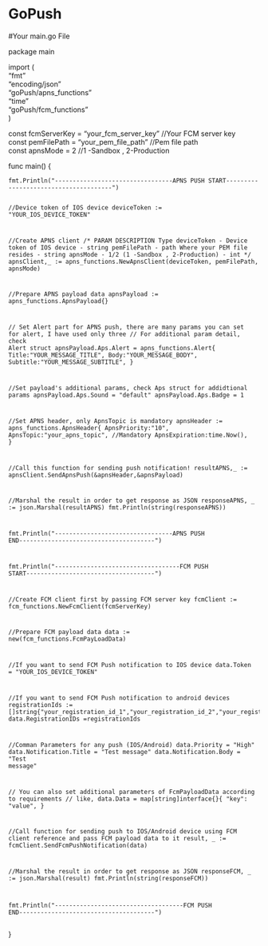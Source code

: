 <h1><a id="GoPush_0"></a>GoPush</h1>
<p>#Your main.go File</p>
<p>package main</p>
<p>import (<br>
“fmt”<br>
“encoding/json”<br>
“goPush/apns_functions”<br>
“time”<br>
“goPush/fcm_functions”<br>
)</p>
<p>const fcmServerKey  = “your_fcm_server_key”        //Your FCM server key<br>
const pemFilePath  = “your_pem_file_path”             //Pem file path<br>
const apnsMode = 2                                    //1 -Sandbox , 2-Production</p>
<p>func main()  {</p>
<pre><code>fmt.Println(&quot;---------------------------------APNS PUSH START--------------------------------------&quot;)

//Device token of IOS device
deviceToken := &quot;YOUR_IOS_DEVICE_TOKEN&quot;


//Create APNS client
/*  PARAM               DESCRIPTION                              Type
    deviceToken      - Device token of IOS device               - string
    pemFilePath      - path Where your PEM file resides         - string
    apnsMode         - 1/2 (1 -Sandbox , 2-Production)          - int
 */
apnsClient,_ := apns_functions.NewApnsClient(deviceToken, pemFilePath, apnsMode)


//Prepare APNS payload data
apnsPayload := apns_functions.ApnsPayload{}


// Set Alert part for APNS push, there are many params you can set for alert, I have used only three
// For additional param detail, check Alert struct
apnsPayload.Aps.Alert = apns_functions.Alert{
    Title:&quot;YOUR_MESSAGE_TITLE&quot;,
    Body:&quot;YOUR_MESSAGE_BODY&quot;,
    Subtitle:&quot;YOUR_MESSAGE_SUBTITLE&quot;,
}

//Set payload's additional params, check Aps struct for addidtional params
apnsPayload.Aps.Sound = &quot;default&quot;
apnsPayload.Aps.Badge = 1


//Set APNS header, only ApnsTopic is mandatory
apnsHeader := apns_functions.ApnsHeader{
    ApnsPriority:&quot;10&quot;,
    ApnsTopic:&quot;your_apns_topic&quot;, //Mandatory
    ApnsExpiration:time.Now(),
}


//Call this function for sending push notification!
resultAPNS,_ := apnsClient.SendApnsPush(&amp;apnsHeader,&amp;apnsPayload)

//Marshal the result in order to get response as JSON
responseAPNS, _ := json.Marshal(resultAPNS)
fmt.Println(string(responseAPNS))


fmt.Println(&quot;---------------------------------APNS PUSH END--------------------------------------&quot;)



fmt.Println(&quot;-----------------------------------FCM PUSH START------------------------------------&quot;)

//Create FCM client first by passing FCM server key
fcmClient := fcm_functions.NewFcmClient(fcmServerKey)

//Prepare FCM payload data
data := new(fcm_functions.FcmPayLoadData)

//If you want to send FCM Push notification to IOS device
data.Token = &quot;YOUR_IOS_DEVICE_TOKEN&quot;

//If you want to send FCM Push notification to android devices
registrationIds := []string{&quot;your_registration_id_1&quot;,&quot;your_registration_id_2&quot;,&quot;your_registration_id_3&quot;}
data.RegistrationIDs =registrationIds

//Comman Parameters for any push (IOS/Android)
data.Priority = &quot;High&quot;
data.Notification.Title = &quot;Test message&quot;
data.Notification.Body = &quot;Test message&quot;

// You can also set additional parameters of FcmPayloadData according to requirements
// like,
    data.Data =  map[string]interface{}{
        &quot;key&quot;: &quot;value&quot;,
        }


//Call function for sending push to IOS/Android device using FCM client reference and pass FCM payload data to it
result, _ := fcmClient.SendFcmPushNotification(data)

//Marshal the result in order to get response as JSON
responseFCM, _ := json.Marshal(result)
fmt.Println(string(responseFCM))

fmt.Println(&quot;------------------------------------FCM PUSH END--------------------------------------&quot;)
</code></pre>
<p>}</p>
